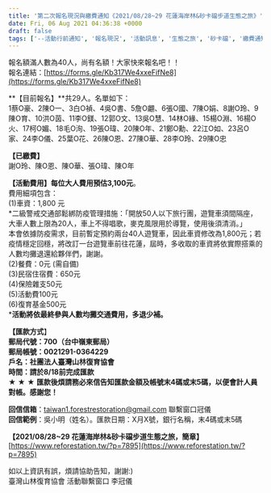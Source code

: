 ```yaml
---
title: '第二次報名現況與繳費通知《2021/08/28~29 花蓮海岸林&砂卡礑步道生態之旅》'
date: Fri, 06 Aug 2021 04:36:38 +0000
draft: false
tags: ['--活動行前通知', '報名現況', '活動訊息', '生態之旅', '砂卡礑', '繳費通知', '花蓮']
---
```


報名額滿人數為40人，尚有名額！大家快來報名吧！！  
報名連結：[https://forms.gle/Kb317We4xxeFifNe8](https://forms.gle/Kb317We4xxeFifNe8)

**【目前報名】**共29人。名單如下：  
1蔡O豪、2陳O一、3白O禎、4吳O書、5詹O翽、6張O國、7陳O娟、8謝O玲、9陳O育、10洪O茵、11李O鎂、12郭O文、13吳O慧、14林O緣、15楊O淵、16楊O火、17柯O媚、18毛O洵、19張O瑋、20陳O年、21鄭O勳、22江O如、23呂O家、24李O儀、25葉O花、26陳O恩、27陳O華、28李O玲、29陳O忠

**【已繳費】**  
謝O玲、陳O恩、陳O華、張O瑋、陳O年

**【活動費用】每位大人費用預估3,100元**。  
費用細項包含：  
(1)車資：1,800 元  
\*二級警戒交通部鬆綁防疫管理措施：「開放50人以下旅行團，遊覽車須間隔座，大車人數上限為20人，車上不得唱歌，麥克風限用於導覽，使用後須清消。」  
本會依據防疫需求，目前暫定預約兩台40人遊覽車，因此車資修改為1,800元；若疫情穩定回穩，將改訂一台遊覽車前往花蓮，屆時，多收取的車資將依實際搭乘的人數均攤退還給夥伴們，謝謝。  
(2)餐費：0元 (需自備)  
(3)民宿住宿費：650元  
(4)保險雜支50元  
(5)活動費100元  
(6)復育基金500元  
\***活動將依最終參與人數均攤交通費用，多退少補。**

**【匯款方式**】  
**郵局代號：700（台中嶺東郵局）  
郵局帳號：0021291-0364229  
戶名：社團法人臺灣山林復育協會**  
**時間：**請於**8/18前完成匯款**  
**★** **★** **★** **匯款後煩請務必來信告知匯款金額及帳號末4碼或末5碼，以便會計人員對帳。感謝您！**

**回信信箱**：[taiwan1.forestrestoration@gmail.com](mailto:taiwan1.forestrestoration@gmail.com) 聯繫窗口冠儀  
**回信範例**：吳小明（姓名）。匯款日期：X月X號，銀行名稱，末4碼或末5碼

**【2021/08/28~29 花蓮海岸林&砂卡礑步道生態之旅，簡章】**  
[https://www.reforestation.tw/?p=7895](https://www.reforestation.tw/?p=7895)

如以上資訊有誤，煩請協助告知，謝謝:)  
臺灣山林復育協會 活動聯繫窗口 李冠儀